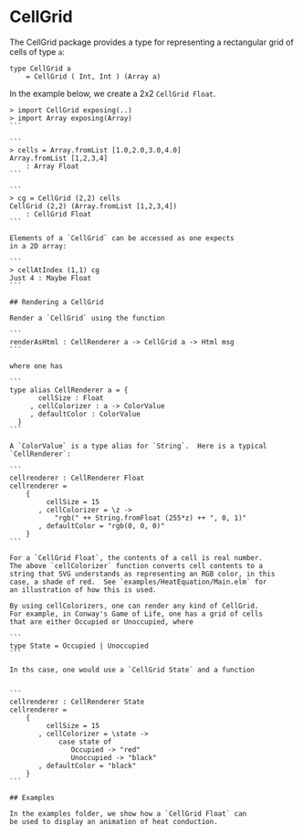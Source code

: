 # CellGrid

The CellGrid package provides a type for representing
a rectangular grid of cells of type `a`:

```
type CellGrid a
    = CellGrid ( Int, Int ) (Array a)
```

In the example below, we create a 2x2 `CellGrid Float`.


````
> import CellGrid exposing(..)
> import Array exposing(Array)
```

```
> cells = Array.fromList [1.0,2.0,3.0,4.0]
Array.fromList [1,2,3,4]
    : Array Float
```
    
```
> cg = CellGrid (2,2) cells
CellGrid (2,2) (Array.fromList [1,2,3,4])
    : CellGrid Float
```

Elements of a `CellGrid` can be accessed as one expects
in a 2D array:

```
> cellAtIndex (1,1) cg
Just 4 : Maybe Float
```

## Rendering a CellGrid

Render a `CellGrid` using the function

```
renderAsHtml : CellRenderer a -> CellGrid a -> Html msg
```

where one has 

```
type alias CellRenderer a = {
       cellSize : Float
     , cellColorizer : a -> ColorValue
     , defaultColor : ColorValue
  }
```

A `ColorValue` is a type alias for `String`.  Here is a typical
`CellRenderer`: 

```
cellrenderer : CellRenderer Float
cellrenderer =
    {
         cellSize = 15
       , cellColorizer = \z -> 
           "rgb(" ++ String.fromFloat (255*z) ++ ", 0, 1)"
       , defaultColor = "rgb(0, 0, 0)"
    }
```

For a `CellGrid Float`, the contents of a cell is real number. 
The above `cellColorizer` function converts cell contents to a 
string that SVG understands as representing an RGB color, in this
case, a shade of red.  See `examples/HeatEquation/Main.elm` for 
an illustration of how this is used.

By using cellColorizers, one can render any kind of CellGrid.   
For example, in Conway's Game of Life, one has a grid of cells
that are either Occupied or Unoccupied, where

```
type State = Occupied | Unoccupied
```

In ths case, one would use a `CellGrid State` and a function


```
cellrenderer : CellRenderer State
cellrenderer =
    {
         cellSize = 15
       , cellColorizer = \state -> 
            case state of
               Occupied -> "red" 
               Unoccupied -> "black"
       , defaultColor = "black"
    }
```

## Examples

In the examples folder, we show how a `CellGrid Float` can 
be used to display an animation of heat conduction.
